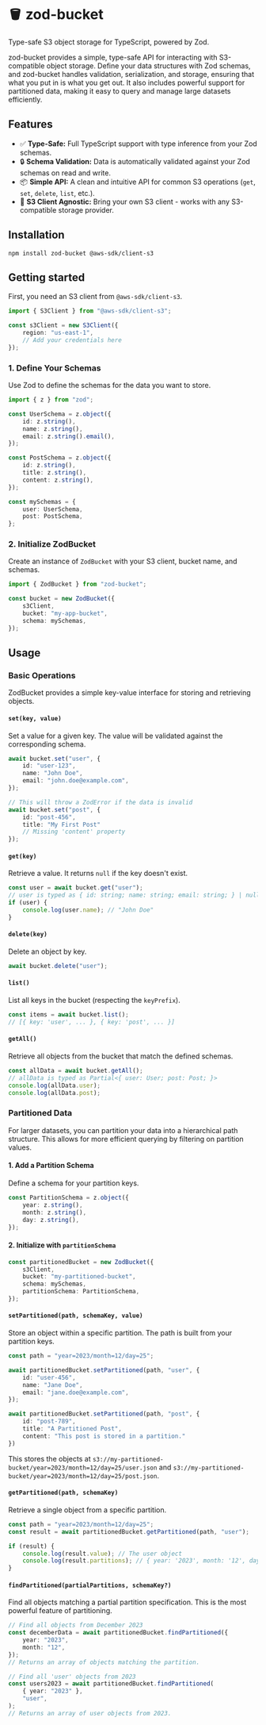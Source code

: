 # 🪣 zod-bucket

Type-safe S3 object storage for TypeScript, powered by Zod.

zod-bucket provides a simple, type-safe API for interacting with S3-compatible object storage. Define your data structures with Zod schemas, and zod-bucket handles validation, serialization, and storage, ensuring that what you put in is what you get out. It also includes powerful support for partitioned data, making it easy to query and manage large datasets efficiently.

## Features

-   ✅ **Type-Safe:** Full TypeScript support with type inference from your Zod schemas.
-   🔒 **Schema Validation:** Data is automatically validated against your Zod schemas on read and write.
-   📦 **Simple API:** A clean and intuitive API for common S3 operations (`get`, `set`, `delete`, `list`, etc.).
-   🔌 **S3 Client Agnostic:** Bring your own S3 client - works with any S3-compatible storage provider.

## Installation

```console
npm install zod-bucket @aws-sdk/client-s3 
```

## Getting started

First, you need an S3 client from `@aws-sdk/client-s3`.

```typescript
import { S3Client } from "@aws-sdk/client-s3";

const s3Client = new S3Client({
	region: "us-east-1",
	// Add your credentials here
});
```

### 1. Define Your Schemas

Use Zod to define the schemas for the data you want to store.

```typescript
import { z } from "zod";

const UserSchema = z.object({
	id: z.string(),
	name: z.string(),
	email: z.string().email(),
});

const PostSchema = z.object({
	id: z.string(),
	title: z.string(),
	content: z.string(),
});

const mySchemas = {
	user: UserSchema,
	post: PostSchema,
};
```

### 2. Initialize ZodBucket

Create an instance of `ZodBucket` with your S3 client, bucket name, and schemas.

```typescript
import { ZodBucket } from "zod-bucket";

const bucket = new ZodBucket({
	s3Client,
	bucket: "my-app-bucket",
	schema: mySchemas,
});
```

## Usage

### Basic Operations

ZodBucket provides a simple key-value interface for storing and retrieving objects.

#### `set(key, value)`

Set a value for a given key. The value will be validated against the corresponding schema.

```typescript
await bucket.set("user", {
	id: "user-123",
	name: "John Doe",
	email: "john.doe@example.com",
});

// This will throw a ZodError if the data is invalid
await bucket.set("post", {
    id: "post-456",
    title: "My First Post"
    // Missing 'content' property
});
```

#### `get(key)`

Retrieve a value. It returns `null` if the key doesn't exist.

```typescript
const user = await bucket.get("user");
// user is typed as { id: string; name: string; email: string; } | null
if (user) {
	console.log(user.name); // "John Doe"
}
```

#### `delete(key)`

Delete an object by key.

```typescript
await bucket.delete("user");
```

#### `list()`

List all keys in the bucket (respecting the `keyPrefix`).

```typescript
const items = await bucket.list();
// [{ key: 'user', ... }, { key: 'post', ... }]
```

#### `getAll()`

Retrieve all objects from the bucket that match the defined schemas.

```typescript
const allData = await bucket.getAll();
// allData is typed as Partial<{ user: User; post: Post; }>
console.log(allData.user);
console.log(allData.post);
```

### Partitioned Data

For larger datasets, you can partition your data into a hierarchical path structure. This allows for more efficient querying by filtering on partition values.

#### 1. Add a Partition Schema

Define a schema for your partition keys.

```typescript
const PartitionSchema = z.object({
	year: z.string(),
	month: z.string(),
	day: z.string(),
});
```

#### 2. Initialize with `partitionSchema`

```typescript
const partitionedBucket = new ZodBucket({
	s3Client,
	bucket: "my-partitioned-bucket",
	schema: mySchemas,
	partitionSchema: PartitionSchema,
});
```

#### `setPartitioned(path, schemaKey, value)`

Store an object within a specific partition. The path is built from your partition keys.

```typescript
const path = "year=2023/month=12/day=25";

await partitionedBucket.setPartitioned(path, "user", {
	id: "user-456",
	name: "Jane Doe",
	email: "jane.doe@example.com",
});

await partitionedBucket.setPartitioned(path, "post", {
    id: "post-789",
    title: "A Partitioned Post",
    content: "This post is stored in a partition."
})
```
This stores the objects at `s3://my-partitioned-bucket/year=2023/month=12/day=25/user.json` and `s3://my-partitioned-bucket/year=2023/month=12/day=25/post.json`.

#### `getPartitioned(path, schemaKey)`

Retrieve a single object from a specific partition.

```typescript
const path = "year=2023/month=12/day=25";
const result = await partitionedBucket.getPartitioned(path, "user");

if (result) {
	console.log(result.value); // The user object
	console.log(result.partitions); // { year: '2023', month: '12', day: '25' }
}
```

#### `findPartitioned(partialPartitions, schemaKey?)`

Find all objects matching a partial partition specification. This is the most powerful feature of partitioning.

```typescript
// Find all objects from December 2023
const decemberData = await partitionedBucket.findPartitioned({
	year: "2023",
	month: "12",
});
// Returns an array of objects matching the partition.

// Find all 'user' objects from 2023
const users2023 = await partitionedBucket.findPartitioned(
	{ year: "2023" },
	"user",
);
// Returns an array of user objects from 2023.
```